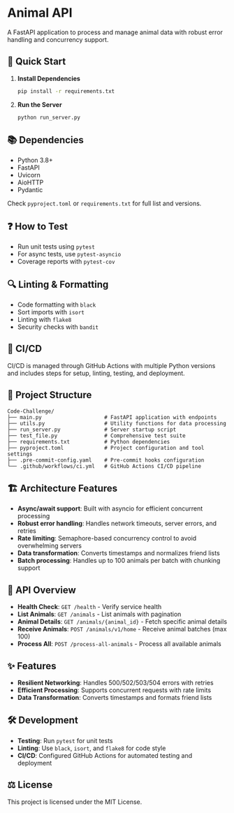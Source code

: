 # Animal API

A FastAPI application to process and manage animal data with robust error handling and concurrency support.

## 🚀 Quick Start

1. **Install Dependencies**
   ```bash
   pip install -r requirements.txt
   ```

2. **Run the Server**
   ```bash
   python run_server.py
   ```

## 📚 Dependencies

- Python 3.8+
- FastAPI
- Uvicorn
- AioHTTP
- Pydantic

Check `pyproject.toml` or `requirements.txt` for full list and versions.

## ❓ How to Test

- Run unit tests using `pytest`
- For async tests, use `pytest-asyncio`
- Coverage reports with `pytest-cov`

## 🔍 Linting & Formatting

- Code formatting with `black`
- Sort imports with `isort`
- Linting with `flake8`
- Security checks with `bandit`

## 🔄 CI/CD

CI/CD is managed through GitHub Actions with multiple Python versions and includes steps for setup, linting, testing, and deployment.

## 📁 Project Structure

```
Code-Challenge/
├── main.py                    # FastAPI application with endpoints
├── utils.py                   # Utility functions for data processing
├── run_server.py              # Server startup script
├── test_file.py               # Comprehensive test suite
├── requirements.txt           # Python dependencies
├── pyproject.toml             # Project configuration and tool settings
├── .pre-commit-config.yaml    # Pre-commit hooks configuration
└── .github/workflows/ci.yml   # GitHub Actions CI/CD pipeline
```

## 🏗️ Architecture Features

- **Async/await support**: Built with asyncio for efficient concurrent processing
- **Robust error handling**: Handles network timeouts, server errors, and retries
- **Rate limiting**: Semaphore-based concurrency control to avoid overwhelming servers
- **Data transformation**: Converts timestamps and normalizes friend lists
- **Batch processing**: Handles up to 100 animals per batch with chunking support

## 📖 API Overview
- **Health Check**: `GET /health` - Verify service health
- **List Animals**: `GET /animals` - List animals with pagination
- **Animal Details**: `GET /animals/{animal_id}` - Fetch specific animal details
- **Receive Animals**: `POST /animals/v1/home` - Receive animal batches (max 100)
- **Process All**: `POST /process-all-animals` - Process all available animals

## ✨ Features
- **Resilient Networking**: Handles 500/502/503/504 errors with retries
- **Efficient Processing**: Supports concurrent requests with rate limits
- **Data Transformation**: Converts timestamps and formats friend lists

## 🛠️ Development
- **Testing**: Run `pytest` for unit tests
- **Linting**: Use `black`, `isort`, and `flake8` for code style
- **CI/CD**: Configured GitHub Actions for automated testing and deployment

## ⚖️ License
This project is licensed under the MIT License.
